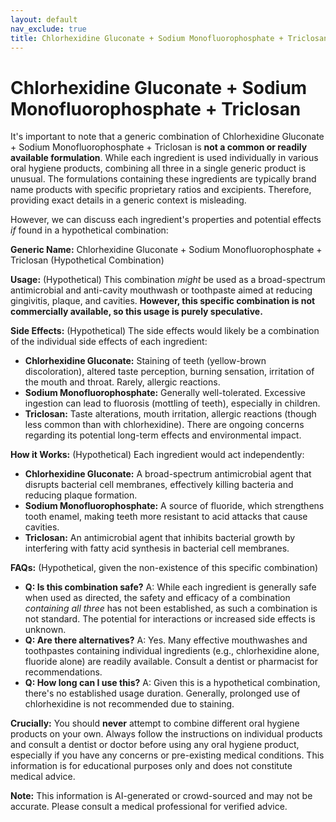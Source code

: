 ```yaml
---
layout: default
nav_exclude: true
title: Chlorhexidine Gluconate + Sodium Monofluorophosphate + Triclosan
---
```


# Chlorhexidine Gluconate + Sodium Monofluorophosphate + Triclosan

It's important to note that a generic combination of Chlorhexidine Gluconate + Sodium Monofluorophosphate + Triclosan is **not a common or readily available formulation**.  While each ingredient is used individually in various oral hygiene products, combining all three in a single generic product is unusual.  The formulations containing these ingredients are typically brand name products with specific proprietary ratios and excipients. Therefore, providing exact details in a generic context is misleading.

However, we can discuss each ingredient's properties and potential effects *if* found in a hypothetical combination:

**Generic Name:**  Chlorhexidine Gluconate + Sodium Monofluorophosphate + Triclosan (Hypothetical Combination)

**Usage:** (Hypothetical)  This combination *might* be used as a broad-spectrum antimicrobial and anti-cavity mouthwash or toothpaste aimed at reducing gingivitis, plaque, and cavities.  **However, this specific combination is not commercially available, so this usage is purely speculative.**

**Side Effects:** (Hypothetical) The side effects would likely be a combination of the individual side effects of each ingredient:

* **Chlorhexidine Gluconate:** Staining of teeth (yellow-brown discoloration), altered taste perception, burning sensation, irritation of the mouth and throat.  Rarely, allergic reactions.
* **Sodium Monofluorophosphate:**  Generally well-tolerated.  Excessive ingestion can lead to fluorosis (mottling of teeth), especially in children.
* **Triclosan:**  Taste alterations, mouth irritation, allergic reactions (though less common than with chlorhexidine).  There are ongoing concerns regarding its potential long-term effects and environmental impact.


**How it Works:** (Hypothetical) Each ingredient would act independently:

* **Chlorhexidine Gluconate:** A broad-spectrum antimicrobial agent that disrupts bacterial cell membranes, effectively killing bacteria and reducing plaque formation.
* **Sodium Monofluorophosphate:** A source of fluoride, which strengthens tooth enamel, making teeth more resistant to acid attacks that cause cavities.
* **Triclosan:** An antimicrobial agent that inhibits bacterial growth by interfering with fatty acid synthesis in bacterial cell membranes.

**FAQs:** (Hypothetical, given the non-existence of this specific combination)

* **Q: Is this combination safe?**  A:  While each ingredient is generally safe when used as directed, the safety and efficacy of a combination *containing all three* has not been established, as such a combination is not standard.  The potential for interactions or increased side effects is unknown.
* **Q: Are there alternatives?** A:  Yes.  Many effective mouthwashes and toothpastes containing individual ingredients (e.g., chlorhexidine alone, fluoride alone) are readily available.  Consult a dentist or pharmacist for recommendations.
* **Q: How long can I use this?** A:  Given this is a hypothetical combination, there's no established usage duration.  Generally, prolonged use of chlorhexidine is not recommended due to staining.

**Crucially:**  You should **never** attempt to combine different oral hygiene products on your own.  Always follow the instructions on individual products and consult a dentist or doctor before using any oral hygiene product, especially if you have any concerns or pre-existing medical conditions.  This information is for educational purposes only and does not constitute medical advice.


**Note:** This information is AI-generated or crowd-sourced and may not be accurate. Please consult a medical professional for verified advice.